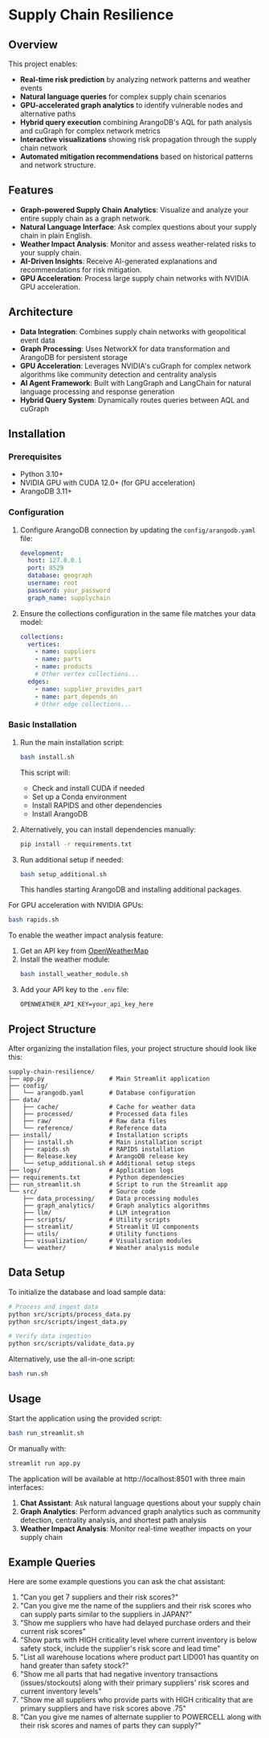 # Supply Chain Resilience

## Overview

This project enables:

- **Real-time risk prediction** by analyzing network patterns and weather events
- **Natural language queries** for complex supply chain scenarios
- **GPU-accelerated graph analytics** to identify vulnerable nodes and alternative paths
- **Hybrid query execution** combining ArangoDB's AQL for path analysis and cuGraph for complex network metrics
- **Interactive visualizations** showing risk propagation through the supply chain network
- **Automated mitigation recommendations** based on historical patterns and network structure.

## Features

- **Graph-powered Supply Chain Analytics**: Visualize and analyze your entire supply chain as a graph network.
- **Natural Language Interface**: Ask complex questions about your supply chain in plain English.
- **Weather Impact Analysis**: Monitor and assess weather-related risks to your supply chain.
- **AI-Driven Insights**: Receive AI-generated explanations and recommendations for risk mitigation.
- **GPU Acceleration**: Process large supply chain networks with NVIDIA GPU acceleration.

## Architecture

- **Data Integration**: Combines supply chain networks with geopolitical event data
- **Graph Processing**: Uses NetworkX for data transformation and ArangoDB for persistent storage
- **GPU Acceleration**: Leverages NVIDIA's cuGraph for complex network algorithms like community detection and centrality analysis
- **AI Agent Framework**: Built with LangGraph and LangChain for natural language processing and response generation
- **Hybrid Query System**: Dynamically routes queries between AQL and cuGraph

## Installation

### Prerequisites

- Python 3.10+ 
- NVIDIA GPU with CUDA 12.0+ (for GPU acceleration)
- ArangoDB 3.11+

### Configuration

1. Configure ArangoDB connection by updating the `config/arangodb.yaml` file:
   ```yaml
   development:
     host: 127.0.0.1
     port: 8529
     database: geograph
     username: root
     password: your_password
     graph_name: supplychain
   ```

2. Ensure the collections configuration in the same file matches your data model:
   ```yaml
   collections:
     vertices:
       - name: suppliers
       - name: parts
       - name: products
       # Other vertex collections...
     edges:
       - name: supplier_provides_part
       - name: part_depends_on
       # Other edge collections...
   ```

### Basic Installation

1. Run the main installation script:
   ```bash
   bash install.sh
   ```
   This script will:
   - Check and install CUDA if needed
   - Set up a Conda environment
   - Install RAPIDS and other dependencies
   - Install ArangoDB

2. Alternatively, you can install dependencies manually:
   ```bash
   pip install -r requirements.txt
   ```

3. Run additional setup if needed:
   ```bash
   bash setup_additional.sh
   ```
   This handles starting ArangoDB and installing additional packages.



For GPU acceleration with NVIDIA GPUs:

```bash
bash rapids.sh
```


To enable the weather impact analysis feature:

1. Get an API key from [OpenWeatherMap](https://openweathermap.org/api)
2. Install the weather module:
   ```bash
   bash install_weather_module.sh
   ```
3. Add your API key to the `.env` file:
   ```
   OPENWEATHER_API_KEY=your_api_key_here
   ```

## Project Structure

After organizing the installation files, your project structure should look like this:

```
supply-chain-resilience/
├── app.py                  # Main Streamlit application
├── config/
│   └── arangodb.yaml       # Database configuration
├── data/
│   ├── cache/              # Cache for weather data
│   ├── processed/          # Processed data files
│   ├── raw/                # Raw data files
│   └── reference/          # Reference data
├── install/                # Installation scripts
│   ├── install.sh          # Main installation script
│   ├── rapids.sh           # RAPIDS installation
│   ├── Release.key         # ArangoDB release key
│   └── setup_additional.sh # Additional setup steps
├── logs/                   # Application logs
├── requirements.txt        # Python dependencies
├── run_streamlit.sh        # Script to run the Streamlit app
└── src/                    # Source code
    ├── data_processing/    # Data processing modules
    ├── graph_analytics/    # Graph analytics algorithms
    ├── llm/                # LLM integration
    ├── scripts/            # Utility scripts
    ├── streamlit/          # Streamlit UI components
    ├── utils/              # Utility functions
    ├── visualization/      # Visualization modules
    └── weather/            # Weather analysis module
```

## Data Setup

To initialize the database and load sample data:

```bash
# Process and ingest data
python src/scripts/process_data.py
python src/scripts/ingest_data.py

# Verify data ingestion
python src/scripts/validate_data.py
```

Alternatively, use the all-in-one script:

```bash
bash run.sh
```

## Usage

Start the application using the provided script:

```bash
bash run_streamlit.sh
```

Or manually with:

```bash
streamlit run app.py
```

The application will be available at http://localhost:8501 with three main interfaces:

1. **Chat Assistant**: Ask natural language questions about your supply chain
2. **Graph Analytics**: Perform advanced graph analytics such as community detection, centrality analysis, and shortest path analysis
3. **Weather Impact Analysis**: Monitor real-time weather impacts on your supply chain

## Example Queries

Here are some example questions you can ask the chat assistant:

1. "Can you get 7 suppliers and their risk scores?"
2. "Can you give me the name of the suppliers and their risk scores who can supply parts similar to the suppliers in JAPAN?"
3. "Show me suppliers who have had delayed purchase orders and their current risk scores"
4. "Show parts with HIGH criticality level where current inventory is below safety stock, include the supplier's risk score and lead time"
5. "List all warehouse locations where product part LID001 has quantity on hand greater than safety stock?"
6. "Show me all parts that had negative inventory transactions (issues/stockouts) along with their primary suppliers' risk scores and current inventory levels"
7. "Show me all suppliers who provide parts with HIGH criticality that are primary suppliers and have risk scores above .75"
8. "Can you give me names of alternate supplier to POWERCELL along with their risk scores and names of parts they can supply?"
